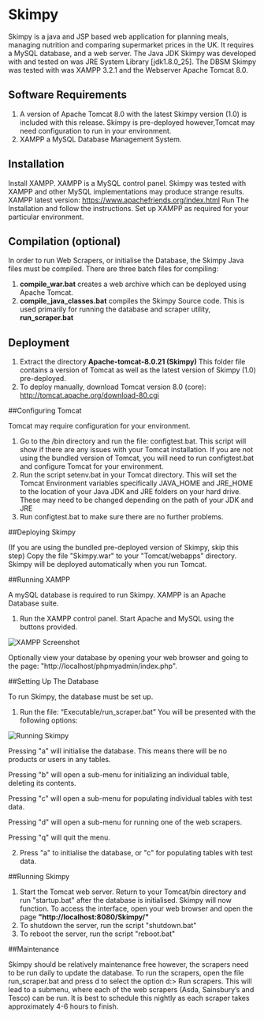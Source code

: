 # Skimpy
Skimpy is a java and JSP based web application for planning meals, managing nutrition and comparing supermarket prices in the UK. It requires a MySQL database, and a web server. The Java JDK Skimpy was developed with and tested on was JRE System Library [jdk1.8.0_25]. The DBSM Skimpy was tested with was XAMPP 3.2.1 and the Webserver Apache Tomcat 8.0.
## Software Requirements
1. A version of Apache Tomcat 8.0 with the latest Skimpy version (1.0) is included with this release. Skimpy is pre-deployed however,Tomcat may need configuration to run in your environment.
2. XAMPP a MySQL Database Management System.
## Installation
Install XAMPP. XAMPP is a MySQL control panel. Skimpy was tested with XAMPP and other MySQL implementations may produce strange results.
XAMPP latest version: https://www.apachefriends.org/index.html 
Run The Installation and follow the instructions. Set up XAMPP as required for your particular environment.
## Compilation (optional)
In order to run Web Scrapers, or initialise the Database, the Skimpy Java files must be compiled. There are three batch files for compiling:
1. **compile_war.bat** creates a web archive which can be deployed using Apache Tomcat.
2. **compile_java_classes.bat** compiles the Skimpy Source code. This is used primarily for running the database and scraper utility, **run_scraper.bat**

## Deployment

1. Extract the directory **Apache-tomcat-8.0.21 (Skimpy)** This folder file contains a version of Tomcat as well as the latest version of Skimpy (1.0) pre-deployed.
2. To deploy manually, download Tomcat version 8.0 (core): http://tomcat.apache.org/download-80.cgi

##Configuring Tomcat

Tomcat may require configuration for your environment. 
1. Go to the /bin directory and run the file: configtest.bat. This script will show if there are any issues with your Tomcat installation. If you are not using the bundled version of Tomcat, you will need to run configtest.bat and configure Tomcat for your environment.
2. Run the script setenv.bat in your Tomcat directory. This will set the Tomcat Environment variables specifically JAVA_HOME and JRE_HOME to the location of your Java JDK and JRE folders on your hard drive. These may need to be changed depending on the path of your JDK and JRE
3. Run configtest.bat to make sure there are no further problems.

##Deploying Skimpy

(If you are using the bundled pre-deployed version of Skimpy, skip this step)
Copy the file "Skimpy.war" to your "Tomcat/webapps" directory. Skimpy will be deployed automatically when you run Tomcat.

##Running XAMPP

A mySQL database is required to run Skimpy. XAMPP is an Apache Database suite.
1. Run the XAMPP control panel. Start Apache and MySQL using the buttons provided. 

![XAMPP Screenshot](https://cloud.githubusercontent.com/assets/8971646/12394831/295b6548-bdf6-11e5-86ad-09e57c8f4cbc.png)

Optionally view your database by opening your web browser and going to the page: "http://localhost/phpmyadmin/index.php".

##Setting Up The Database

To run Skimpy, the database must be set up.

1. Run the file: “Executable/run_scraper.bat” You will be presented with the following options:

![Running Skimpy](https://cloud.githubusercontent.com/assets/8971646/12394952/bdae6da8-bdf6-11e5-8bbe-4412d5d04dfd.png)

  Pressing "a" will initialise the database. This means there will be no products or users in any tables.

  Pressing "b" will open a sub-menu for initializing an individual table, deleting its contents.

  Pressing "c" will open a sub-menu for populating individual tables with test data.

  Pressing "d" will open a sub-menu for running one of the web scrapers.

  Pressing "q" will quit the menu.

2. Press "a" to initialise the database, or "c" for populating tables with test data.

##Running Skimpy

1. Start the Tomcat web server. Return to your Tomcat/bin directory and run "startup.bat" 
after the database is initialised. Skimpy will now function. To access the interface, open your web browser and open the page **"http://localhost:8080/Skimpy/"**
2. To shutdown the server, run the script "shutdown.bat"
3. To reboot the server, run the script "reboot.bat"

##Maintenance

Skimpy should be relatively maintenance free however, the scrapers need to be run daily to update the database. To run the scrapers, open the file run_scraper.bat and press d to select the option d:> Run scrapers. This will lead to a submenu, where each of the web scrapers (Asda, Sainsbury’s and Tesco) can be run. It is best to schedule this nightly as each scraper takes approximately 
4-6 hours to finish.
